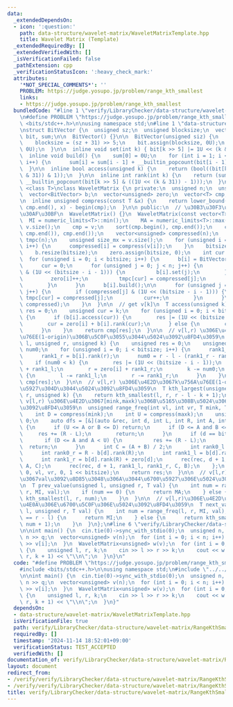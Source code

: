 ```yaml
---
data:
  _extendedDependsOn:
  - icon: ':question:'
    path: data-structure/wavelet-matrix/WaveletMatrixTemplate.hpp
    title: Wavelet Matrix (Template)
  _extendedRequiredBy: []
  _extendedVerifiedWith: []
  _isVerificationFailed: false
  _pathExtension: cpp
  _verificationStatusIcon: ':heavy_check_mark:'
  attributes:
    '*NOT_SPECIAL_COMMENTS*': ''
    PROBLEM: https://judge.yosupo.jp/problem/range_kth_smallest
    links:
    - https://judge.yosupo.jp/problem/range_kth_smallest
  bundledCode: "#line 1 \"verify/LibraryChecker/data-structure/wavelet-matrix/RangeKthSmallest.test.cpp\"\
    \n#define PROBLEM \"https://judge.yosupo.jp/problem/range_kth_smallest\"\n#include\
    \ <bits/stdc++.h>\n\nusing namespace std;\n#line 1 \"data-structure/wavelet-matrix/WaveletMatrixTemplate.hpp\"\
    \nstruct BitVector {\n  unsigned sz;\n  unsigned blocksize;\n  vector<unsigned>\
    \ bit, sum;\n\n  BitVector() {}\n\n  BitVector(unsigned siz) {\n    sz = siz;\n\
    \    blocksize = (sz + 31) >> 5;\n    bit.assign(blocksize, 0U);\n    sum.assign(blocksize,\
    \ 0U);\n  }\n\n  inline void set(int k) { bit[k >> 5] |= 1U << (k & 31); }\n\n\
    \  inline void build() {\n    sum[0] = 0U;\n    for (int i = 1; i < blocksize;\
    \ i++) {\n      sum[i] = sum[i - 1] + __builtin_popcount(bit[i - 1]);\n    }\n\
    \  }\n\n  inline bool access(unsigned k) {\n    return (bool((bit[k >> 5] >> (k\
    \ & 31)) & 1));\n  }\n\n  inline int rank(int k) {\n    return (sum[k >> 5] +\
    \ __builtin_popcount(bit[k >> 5] & ((1U << (k & 31)) - 1)));\n  }\n};\n\ntemplate\
    \ <class T>\nclass WaveletMatrix {\n private:\n  unsigned n;\n  unsigned bitsize;\n\
    \  vector<BitVector> b;\n  vector<unsigned> zero;\n  vector<T> cmp;\n  T MI, MA;\n\
    \n  inline unsigned compress(const T &x) {\n    return lower_bound(cmp.begin(),\
    \ cmp.end(), x) - begin(cmp);\n  }\n\n public:\n  // \u30B3\u30F3\u30B9\u30C8\u30E9\
    \u30AF\u30BF\n  WaveletMatrix() {}\n  WaveletMatrix(const vector<T> &v) {\n  \
    \  MI = numeric_limits<T>::min();\n    MA = numeric_limits<T>::max();\n    n =\
    \ v.size();\n    cmp = v;\n    sort(cmp.begin(), cmp.end());\n    cmp.erase(unique(cmp.begin(),\
    \ cmp.end()), cmp.end());\n    vector<unsigned> compressed(n);\n    vector<unsigned>\
    \ tmpc(n);\n    unsigned size_mx = v.size();\n    for (unsigned i = 0; i < n;\
    \ i++) {\n      compressed[i] = compress(v[i]);\n    }\n    bitsize = bit_width(cmp.size());\n\
    \    b.resize(bitsize);\n    zero.assign(bitsize, 0);\n    int cur = 0;\n\n  \
    \  for (unsigned i = 0; i < bitsize; i++) {\n      b[i] = BitVector(n + 1);\n\
    \      cur = 0;\n      for (unsigned j = 0; j < n; j++) {\n        if (compressed[j]\
    \ & (1U << (bitsize - i - 1))) {\n          b[i].set(j);\n        } else {\n \
    \         zero[i]++;\n          tmpc[cur] = compressed[j];\n          cur++;\n\
    \        }\n      }\n      b[i].build();\n\n      for (unsigned j = 0; j < n;\
    \ j++) {\n        if (compressed[j] & (1U << (bitsize - i - 1))) {\n         \
    \ tmpc[cur] = compressed[j];\n          cur++;\n        }\n      }\n      swap(tmpc,\
    \ compressed);\n    }\n  }\n\n  // get v[k]\n  T access(unsigned k) {\n    unsigned\
    \ res = 0;\n    unsigned cur = k;\n    for (unsigned i = 0; i < bitsize; i++)\
    \ {\n      if (b[i].access(cur)) {\n        res |= (1U << (bitsize - i - 1));\n\
    \        cur = zero[i] + b[i].rank(cur);\n      } else {\n        cur -= b[i].rank(cur);\n\
    \      }\n    }\n    return cmp[res];\n  }\n\n  // v[l,r) \u306E\u4E2D\u3067k\u756A\
    \u76EE(1-origin)\u306B\u5C0F\u3055\u3044\u5024\u3092\u8FD4\u3059\n  T kth_smallest(unsigned\
    \ l, unsigned r, unsigned k) {\n    unsigned res = 0;\n    unsigned rank1_l, rank1_r,\
    \ num0;\n    for (unsigned i = 0; i < bitsize; i++) {\n      rank1_l = b[i].rank(l);\n\
    \      rank1_r = b[i].rank(r);\n      num0 = r - l - (rank1_r - rank1_l);\n  \
    \    if (num0 < k) {\n        res |= (1U << (bitsize - i - 1));\n        l = zero[i]\
    \ + rank1_l;\n        r = zero[i] + rank1_r;\n        k -= num0;\n      } else\
    \ {\n        l -= rank1_l;\n        r -= rank1_r;\n      }\n    }\n    return\
    \ cmp[res];\n  }\n\n  // v[l,r) \u306E\u4E2D\u3067k\u756A\u76EE(1-origin)\u306B\
    \u5927\u304D\u3044\u5024\u3092\u8FD4\u3059\n  T kth_largest(unsigned l, unsigned\
    \ r, unsigned k) {\n    return kth_smallest(l, r, r - l - k + 1);\n  }\n\n  //\
    \ v[l,r) \u306E\u4E2D\u3067[mink,maxk)\u306B\u5165\u308B\u5024\u306E\u500B\u6570\
    \u3092\u8FD4\u3059\n  unsigned range_freq(int vl, int vr, T mink, T maxk) {\n\
    \    int D = compress(mink);\n    int U = compress(maxk);\n    unsigned res =\
    \ 0;\n    auto dfs = [&](auto &rec, int d, int L, int R, int A, int B) -> void\
    \ {\n      if (U <= A or B <= D) return;\n      if (D <= A and B <= U) {\n   \
    \     res += (R - L);\n        return;\n      }\n      if (d == bitsize) {\n \
    \       if (D <= A and A < U) {\n          res += (R - L);\n        }\n      \
    \  return;\n      }\n      int C = (A + B) / 2;\n      int rank0_l = L - b[d].rank(L);\n\
    \      int rank0_r = R - b[d].rank(R);\n      int rank1_l = b[d].rank(L) + zero[d];\n\
    \      int rank1_r = b[d].rank(R) + zero[d];\n      rec(rec, d + 1, rank0_l, rank0_r,\
    \ A, C);\n      rec(rec, d + 1, rank1_l, rank1_r, C, B);\n    };\n    dfs(dfs,\
    \ 0, vl, vr, 0, 1 << bitsize);\n    return res;\n  }\n\n  // v[l,r)\u306E\u4E2D\
    \u3067val\u3092\u8D85\u3048\u306A\u3044\u6700\u5927\u306E\u5024\u3092\u8FD4\u3059\
    \n  T prev_value(unsigned l, unsigned r, T val) {\n    int num = range_freq(l,\
    \ r, MI, val);\n    if (num == 0) {\n      return MA;\n    } else {\n      return\
    \ kth_smallest(l, r, num);\n    }\n  }\n\n  // v[l,r)\u306E\u4E2D\u3067val\u4EE5\
    \u4E0A\u306E\u6700\u5C0F\u306E\u5024\u3092\u8FD4\u3059\n  T next_value(unsigned\
    \ l, unsigned r, T val) {\n    int num = range_freq(l, r, MI, val);\n    if (num\
    \ == r - l) {\n      return MI;\n    } else {\n      return kth_smallest(l, r,\
    \ num + 1);\n    }\n  }\n};\n#line 6 \"verify/LibraryChecker/data-structure/wavelet-matrix/RangeKthSmallest.test.cpp\"\
    \n\nint main() {\n  cin.tie(0)->sync_with_stdio(0);\n  unsigned n, q;\n  cin >>\
    \ n >> q;\n  vector<unsigned> v(n);\n  for (int i = 0; i < n; i++) {\n    cin\
    \ >> v[i];\n  }\n  WaveletMatrix<unsigned> w(v);\n  for (int i = 0; i < q; i++)\
    \ {\n    unsigned l, r, k;\n    cin >> l >> r >> k;\n    cout << w.kth_smallest(l,\
    \ r, k + 1) << \"\\n\";\n  }\n}\n"
  code: "#define PROBLEM \"https://judge.yosupo.jp/problem/range_kth_smallest\"\n\
    #include <bits/stdc++.h>\n\nusing namespace std;\n#include \"../../../../data-structure/wavelet-matrix/WaveletMatrixTemplate.hpp\"\
    \n\nint main() {\n  cin.tie(0)->sync_with_stdio(0);\n  unsigned n, q;\n  cin >>\
    \ n >> q;\n  vector<unsigned> v(n);\n  for (int i = 0; i < n; i++) {\n    cin\
    \ >> v[i];\n  }\n  WaveletMatrix<unsigned> w(v);\n  for (int i = 0; i < q; i++)\
    \ {\n    unsigned l, r, k;\n    cin >> l >> r >> k;\n    cout << w.kth_smallest(l,\
    \ r, k + 1) << \"\\n\";\n  }\n}"
  dependsOn:
  - data-structure/wavelet-matrix/WaveletMatrixTemplate.hpp
  isVerificationFile: true
  path: verify/LibraryChecker/data-structure/wavelet-matrix/RangeKthSmallest.test.cpp
  requiredBy: []
  timestamp: '2024-11-14 18:52:01+09:00'
  verificationStatus: TEST_ACCEPTED
  verifiedWith: []
documentation_of: verify/LibraryChecker/data-structure/wavelet-matrix/RangeKthSmallest.test.cpp
layout: document
redirect_from:
- /verify/verify/LibraryChecker/data-structure/wavelet-matrix/RangeKthSmallest.test.cpp
- /verify/verify/LibraryChecker/data-structure/wavelet-matrix/RangeKthSmallest.test.cpp.html
title: verify/LibraryChecker/data-structure/wavelet-matrix/RangeKthSmallest.test.cpp
---
```


